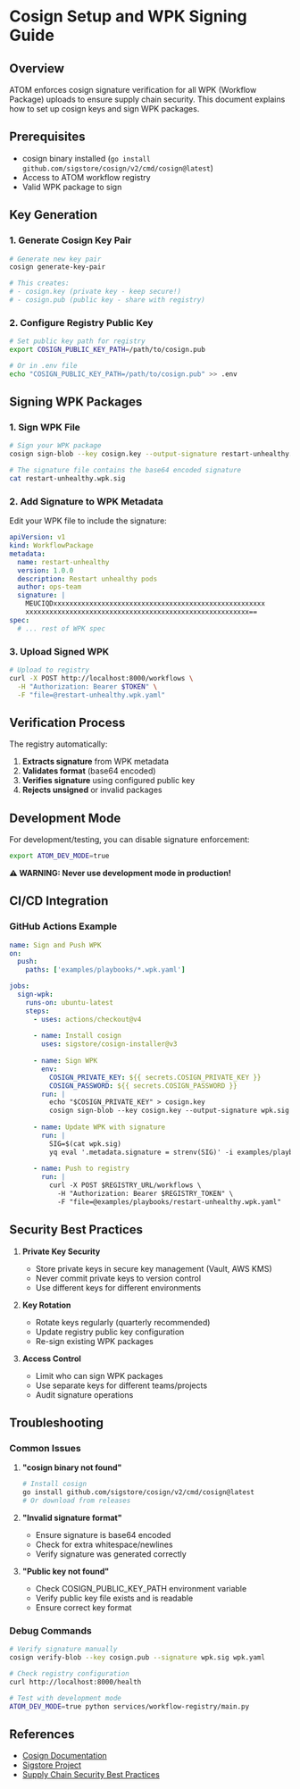 # Cosign Setup and WPK Signing Guide

## Overview

ATOM enforces cosign signature verification for all WPK (Workflow Package) uploads to ensure supply chain security. This document explains how to set up cosign keys and sign WPK packages.

## Prerequisites

- cosign binary installed (`go install github.com/sigstore/cosign/v2/cmd/cosign@latest`)
- Access to ATOM workflow registry
- Valid WPK package to sign

## Key Generation

### 1. Generate Cosign Key Pair

```bash
# Generate new key pair
cosign generate-key-pair

# This creates:
# - cosign.key (private key - keep secure!)
# - cosign.pub (public key - share with registry)
```

### 2. Configure Registry Public Key

```bash
# Set public key path for registry
export COSIGN_PUBLIC_KEY_PATH=/path/to/cosign.pub

# Or in .env file
echo "COSIGN_PUBLIC_KEY_PATH=/path/to/cosign.pub" >> .env
```

## Signing WPK Packages

### 1. Sign WPK File

```bash
# Sign your WPK package
cosign sign-blob --key cosign.key --output-signature restart-unhealthy.wpk.sig restart-unhealthy.wpk.yaml

# The signature file contains the base64 encoded signature
cat restart-unhealthy.wpk.sig
```

### 2. Add Signature to WPK Metadata

Edit your WPK file to include the signature:

```yaml
apiVersion: v1
kind: WorkflowPackage
metadata:
  name: restart-unhealthy
  version: 1.0.0
  description: Restart unhealthy pods
  author: ops-team
  signature: |
    MEUCIQDxxxxxxxxxxxxxxxxxxxxxxxxxxxxxxxxxxxxxxxxxxxxxxxxxxxxx
    xxxxxxxxxxxxxxxxxxxxxxxxxxxxxxxxxxxxxxxxxxxxxxxxxxxxxxxx==
spec:
  # ... rest of WPK spec
```

### 3. Upload Signed WPK

```bash
# Upload to registry
curl -X POST http://localhost:8000/workflows \
  -H "Authorization: Bearer $TOKEN" \
  -F "file=@restart-unhealthy.wpk.yaml"
```

## Verification Process

The registry automatically:

1. **Extracts signature** from WPK metadata
2. **Validates format** (base64 encoded)
3. **Verifies signature** using configured public key
4. **Rejects unsigned** or invalid packages

## Development Mode

For development/testing, you can disable signature enforcement:

```bash
export ATOM_DEV_MODE=true
```

**⚠️ WARNING: Never use development mode in production!**

## CI/CD Integration

### GitHub Actions Example

```yaml
name: Sign and Push WPK
on:
  push:
    paths: ['examples/playbooks/*.wpk.yaml']

jobs:
  sign-wpk:
    runs-on: ubuntu-latest
    steps:
      - uses: actions/checkout@v4
      
      - name: Install cosign
        uses: sigstore/cosign-installer@v3
        
      - name: Sign WPK
        env:
          COSIGN_PRIVATE_KEY: ${{ secrets.COSIGN_PRIVATE_KEY }}
          COSIGN_PASSWORD: ${{ secrets.COSIGN_PASSWORD }}
        run: |
          echo "$COSIGN_PRIVATE_KEY" > cosign.key
          cosign sign-blob --key cosign.key --output-signature wpk.sig examples/playbooks/restart-unhealthy.wpk.yaml
          
      - name: Update WPK with signature
        run: |
          SIG=$(cat wpk.sig)
          yq eval '.metadata.signature = strenv(SIG)' -i examples/playbooks/restart-unhealthy.wpk.yaml
          
      - name: Push to registry
        run: |
          curl -X POST $REGISTRY_URL/workflows \
            -H "Authorization: Bearer $REGISTRY_TOKEN" \
            -F "file=@examples/playbooks/restart-unhealthy.wpk.yaml"
```

## Security Best Practices

1. **Private Key Security**
   - Store private keys in secure key management (Vault, AWS KMS)
   - Never commit private keys to version control
   - Use different keys for different environments

2. **Key Rotation**
   - Rotate keys regularly (quarterly recommended)
   - Update registry public key configuration
   - Re-sign existing WPK packages

3. **Access Control**
   - Limit who can sign WPK packages
   - Use separate keys for different teams/projects
   - Audit signature operations

## Troubleshooting

### Common Issues

1. **"cosign binary not found"**
   ```bash
   # Install cosign
   go install github.com/sigstore/cosign/v2/cmd/cosign@latest
   # Or download from releases
   ```

2. **"Invalid signature format"**
   - Ensure signature is base64 encoded
   - Check for extra whitespace/newlines
   - Verify signature was generated correctly

3. **"Public key not found"**
   - Check COSIGN_PUBLIC_KEY_PATH environment variable
   - Verify public key file exists and is readable
   - Ensure correct key format

### Debug Commands

```bash
# Verify signature manually
cosign verify-blob --key cosign.pub --signature wpk.sig wpk.yaml

# Check registry configuration
curl http://localhost:8000/health

# Test with development mode
ATOM_DEV_MODE=true python services/workflow-registry/main.py
```

## References

- [Cosign Documentation](https://docs.sigstore.dev/cosign/overview/)
- [Sigstore Project](https://www.sigstore.dev/)
- [Supply Chain Security Best Practices](https://slsa.dev/)